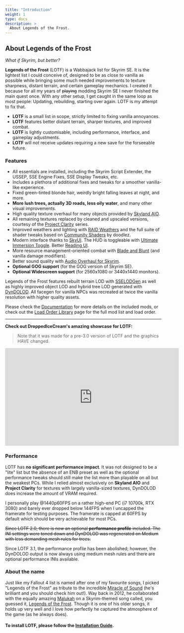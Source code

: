 ```yaml
---
title: "Introduction"
weight: 1
type: docs
description: >
  About Legends of the Frost.
---
```


## About Legends of the Frost

*What if Skyrim, but better?*

**Legends of the Frost** (LOTF) is a Wabbajack list for Skyrim SE. It is the lightest list I could conceive of, designed to be as close to vanilla as possible while bringing some much needed improvements to texture sharpness, distant terrain, and certain gameplay mechanics. I created it because for all my years of ~~playing~~ modding Skyrim SE I never finished the main quest once. With any other setup, I get caught in the same loop as most people: Updating, rebuilding, starting over again. LOTF is my attempt to fix that.

- **LOTF** is a small list in scope, strictly limited to fixing vanilla annoyances.
- **LOTF** features better distant terrain, sharper textures, and improved combat.
- **LOTF** is lightly customisable, including performance, interface, and gameplay adjustments.
- **LOTF** will not receive updates requiring a new save for the forseeable future.

### Features

- All essentials are installed, including the Skyrim Script Extender, the USSEP, SSE Engine Fixes, SSE Display Tweaks, etc.
- Includes a plethora of additional fixes and tweaks for a smoother vanilla-like experience.
- Fixed green-tinted blonde hair, weirdly bright falling leaves at night, and more.
- **More lush trees, actually 3D roads, less oily water**, and many other visual improvements.
- High quality texture overhaul for many objects provided by [Skyland AIO](https://www.nexusmods.com/skyrimspecialedition/mods/34179).
- All remaining textures replaced by cleaned and upscaled versions, courtesy of the [Project Clarity](https://www.nexusmods.com/skyrimspecialedition/users/34739755?tab=user+files) series.
- Improved weathers and lighting with [RAID Weathers](https://www.nexusmods.com/skyrimspecialedition/mods/63116) and the full suite of shader tweaks based on [Community Shaders](https://www.nexusmods.com/skyrimspecialedition/mods/86492) by doodlez.
- Modern interface thanks to [SkyUI](https://www.nexusmods.com/skyrimspecialedition/mods/12604). The HUD is toggleable with [Ultimate Immersion Toggle](https://www.nexusmods.com/skyrimspecialedition/mods/62117). Better [Reading UI](https://imgsli.com/NzAzOTc).
- More resource management-oriented combat with [Blade and Blunt](https://www.nexusmods.com/skyrimspecialedition/mods/34549) (and vanilla damage modifiers).
- Better sound quality with [Audio Overhaul for Skyrim](https://www.nexusmods.com/skyrimspecialedition/mods/12466).
- **Optional GOG support** (for the GOG version of Skyrim SE).
- **Optional Widescreen support** (for 2560x1080 or 3440x1440 monitors).

Legends of the Frost features rebuilt terrain LOD with [SSELODGen](https://stepmodifications.org/forum/topic/13451-xlodgen-terrain-lod-beta-84-for-fnv-fo3-fo4-fo4vr-tes5-sse-tes5vr-enderal-enderalse/?ct=1629204990) as well as highly improved object LOD and hybrid tree LOD generated with [DynDOLOD](https://www.nexusmods.com/skyrimspecialedition/mods/32382). All facegen for vanilla NPCs was recreated at twice the vanilla resolution with higher quality assets.

Please check the [Documentation](/skyrim-se/lotf/documentation/) for more details on the included mods, or check out the [Load Order Library](https://loadorderlibrary.com/lists/legends-of-the-frost) page for the full mod list and load order.

---

**Check out DroppedIceCream's amazing showcase for LOTF:**

> Note that it was made for a pre-3.0 version of LOTF and the graphics HAVE changed.

<iframe width="560" height="315" src="https://www.youtube.com/embed/_Hru8F0QRwQ" title="YouTube video player" frameborder="0" allow="accelerometer; autoplay; clipboard-write; encrypted-media; gyroscope; picture-in-picture" allowfullscreen></iframe>

### Performance

LOTF has **no significant performance impact**. It was not designed to be a "lite" list but the absence of an ENB preset as well as the optional performance tweaks should still make the list more than playable on all but the weakest PCs. While I relied almost exclusively on **Skyland AIO** and **Project Clarity** for textures with largely vanilla-sized textures, DynDOLOD does increase the amount of VRAM required.

I personally play @1440p60FPS on a rather high-end PC (i7 10700k, RTX 3080) and barely ever dropped below 144FPS when I uncapped the framerate for testing purposes. The framerate is capped at 60FPS by default which should be very achievable for most PCs.

~~Since LOTF 2.0, there is now an optional **performance profile** included. The INI settings were toned down and DynDOLOD was regenerated on Medium with less demanding mesh rules for trees.~~

Since LOTF 3.1, the performance profile has been abolished; however, the DynDOLOD output is now always using medium mesh rules and there are optional performance INIs available.

### About the name

Just like my Fallout 4 list is named after one of my favourite songs, I picked "Legends of the Frost" as tribute to the incredible [Miracle of Sound](https://www.youtube.com/channel/UCSfoxYTlCPFfglckBLrjpsA) (he's brilliant and you should check him out!). Way back in 2012, he collaborated with the equally amazing [Malukah](https://www.youtube.com/user/malufenix) on a Skyrim-themed song called, you guessed it, [Legends of the Frost](https://www.youtube.com/watch?v=0FLQ4rACE-0). Though it is one of his older songs, it holds up very well and I love how perfectly he captured the atmosphere of the game (as he always does).

#### To install LOTF, please follow the [Installation Guide](/skyrim-se/lotf/installation/).